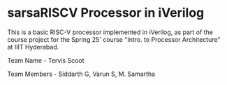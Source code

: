 # sarsaRISCV Processor in iVerilog

This is a basic RISC-V processor implemented in iVerilog, as part of the course project for the Spring 25' course "Intro. to Processor Architecture" at IIIT Hyderabad.

Team Name - Tervis Scoot

Team Members - Siddarth G, Varun S, M. Samartha

